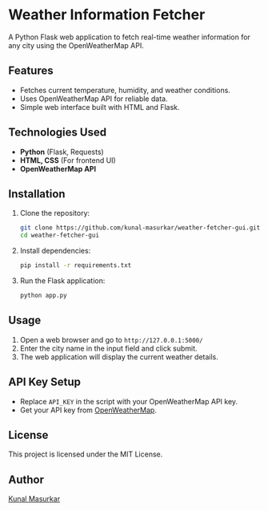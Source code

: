 # Weather Information Fetcher

A Python Flask web application to fetch real-time weather information for any city using the OpenWeatherMap API.

## Features
- Fetches current temperature, humidity, and weather conditions.
- Uses OpenWeatherMap API for reliable data.
- Simple web interface built with HTML and Flask.

## Technologies Used
- **Python** (Flask, Requests)
- **HTML, CSS** (For frontend UI)
- **OpenWeatherMap API**

## Installation

1. Clone the repository:
   ```sh
   git clone https://github.com/kunal-masurkar/weather-fetcher-gui.git
   cd weather-fetcher-gui
   ```
2. Install dependencies:
   ```sh
   pip install -r requirements.txt
   ```
3. Run the Flask application:
   ```sh
   python app.py
   ```

## Usage
1. Open a web browser and go to `http://127.0.0.1:5000/`
2. Enter the city name in the input field and click submit.
3. The web application will display the current weather details.

## API Key Setup
- Replace `API_KEY` in the script with your OpenWeatherMap API key.
- Get your API key from [OpenWeatherMap](https://openweathermap.org/api).

## License
This project is licensed under the MIT License.

## Author
[Kunal Masurkar](https://github.com/kunal-masurkar)
